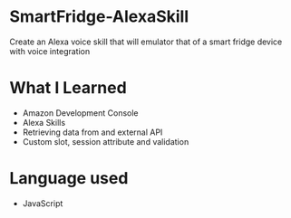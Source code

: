 # SmartFridge-AlexaSkill
Create an Alexa voice skill that will emulator that of a smart fridge device with voice integration
# What I Learned
- Amazon Development Console
- Alexa Skills
- Retrieving data from and external API
- Custom slot, session attribute and validation
# Language used
- JavaScript

